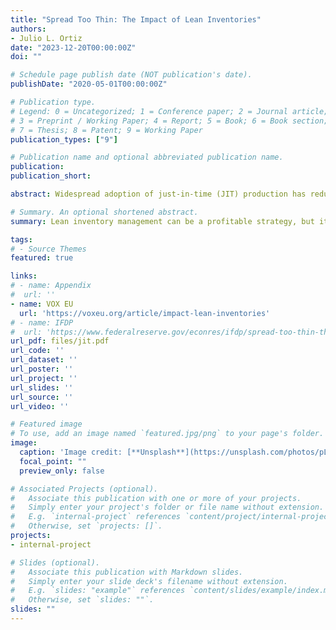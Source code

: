 ```yaml
---
title: "Spread Too Thin: The Impact of Lean Inventories"
authors:
- Julio L. Ortiz
date: "2023-12-20T00:00:00Z"
doi: ""

# Schedule page publish date (NOT publication's date).
publishDate: "2020-05-01T00:00:00Z"

# Publication type.
# Legend: 0 = Uncategorized; 1 = Conference paper; 2 = Journal article;
# 3 = Preprint / Working Paper; 4 = Report; 5 = Book; 6 = Book section;
# 7 = Thesis; 8 = Patent; 9 = Working Paper
publication_types: ["9"]

# Publication name and optional abbreviated publication name.
publication: 
publication_short:

abstract: Widespread adoption of just-in-time (JIT) production has reduced inventory holdings. This paper quantifies a trade-off created by JIT between firm profitability and vulnerability to supply disruptions. Empirically, JIT adopters experience higher sales and less volatility on average while also exhibiting heightened sensitivity to aggregate supply conditions and weather events faced by their suppliers. I explain these facts in a structurally estimated general equilibrium model of JIT production. Relative to a counterfactual economy reflecting the 1970s and 1980s, the baseline model implies an 8.8% increase in firm profits in normal times but a substantially deeper contraction amid a supply disruption.

# Summary. An optional shortened abstract.
summary: Lean inventory management can be a profitable strategy, but it renders the economy more vulnerable to supply disruptions. This paper quantifies the trade-off in a structurally estimated heterogeneous firms model.

tags:
# - Source Themes
featured: true

links:
# - name: Appendix
#  url: ''
- name: VOX EU
  url: 'https://voxeu.org/article/impact-lean-inventories'
# - name: IFDP 
#  url: 'https://www.federalreserve.gov/econres/ifdp/spread-too-thin-the-impact-of-lean-inventories.htm'
url_pdf: files/jit.pdf
url_code: ''
url_dataset: ''
url_poster: ''
url_project: ''
url_slides: ''
url_source: ''
url_video: ''

# Featured image
# To use, add an image named `featured.jpg/png` to your page's folder. 
image:
  caption: 'Image credit: [**Unsplash**](https://unsplash.com/photos/pLCdAaMFLTE)'
  focal_point: ""
  preview_only: false

# Associated Projects (optional).
#   Associate this publication with one or more of your projects.
#   Simply enter your project's folder or file name without extension.
#   E.g. `internal-project` references `content/project/internal-project/index.md`.
#   Otherwise, set `projects: []`.
projects:
- internal-project

# Slides (optional).
#   Associate this publication with Markdown slides.
#   Simply enter your slide deck's filename without extension.
#   E.g. `slides: "example"` references `content/slides/example/index.md`.
#   Otherwise, set `slides: ""`.
slides: ""
---
```


